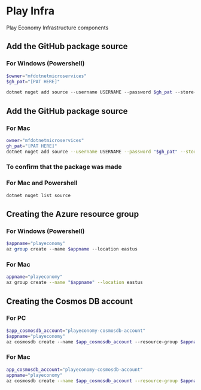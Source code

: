 # Play Infra

Play Economy Infrastructure components


## Add the GitHub package source 
### For Windows (Powershell)
```powershell
$owner="mfdotnetmicroservices"
$gh_pat="[PAT HERE]"

dotnet nuget add source --username USERNAME --password $gh_pat --store-password-in-clear-text --name github "https://nuget.pkg.github.com/$owner/index.json"
```

## Add the GitHub package source 
### For Mac
```bash
owner="mfdotnetmicroservices"
gh_pat="[PAT HERE]"
dotnet nuget add source --username USERNAME --password "$gh_pat" --store-password-in-clear-text --name github "https://nuget.pkg.github.com/$owner/index.json"
```

### To confirm that the package was made
### For Mac and Powershell
```bash
dotnet nuget list source
```


## Creating the Azure resource group 
### For Windows (Powershell)
```powershell 
$appname="playeconomy"
az group create --name $appname --location eastus 
```

### For Mac
```bash
appname="playeconomy"
az group create --name "$appname" --location eastus
```


## Creating the Cosmos DB account
### For PC
```powershell
$app_cosmosdb_account="playeconomy-cosmosdb-account"
$appname="playeconomy"
az cosmosdb create --name $app_cosmosdb_account --resource-group $appname --kind MongoDB
```

### For Mac
```bash
app_cosmosdb_account="playeconomy-cosmosdb-account"
appname="playeconomy"
az cosmosdb create --name $app_cosmosdb_account --resource-group $appname --kind MongoDB
```